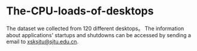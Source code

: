 # The-CPU-loads-of-desktops
The dataset we collected from 120 different desktops。
The information about applications' startups and shutdowns can be accessed by sending a email to xsksjtu@sjtu.edu.cn.
